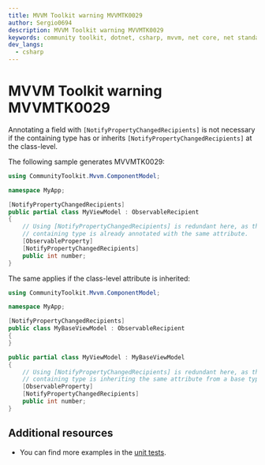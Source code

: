 ```yaml
---
title: MVVM Toolkit warning MVVMTK0029
author: Sergio0694
description: MVVM Toolkit warning MVVMTK0029
keywords: community toolkit, dotnet, csharp, mvvm, net core, net standard, source generators
dev_langs:
  - csharp
---
```


# MVVM Toolkit warning MVVMTK0029

Annotating a field with `[NotifyPropertyChangedRecipients]` is not necessary if the containing type has or inherits `[NotifyPropertyChangedRecipients]` at the class-level.

The following sample generates MVVMTK0029:

```csharp
using CommunityToolkit.Mvvm.ComponentModel;

namespace MyApp;

[NotifyPropertyChangedRecipients]
public partial class MyViewModel : ObservableRecipient
{
    // Using [NotifyPropertyChangedRecipients] is redundant here, as the
    // containing type is already annotated with the same attribute.
    [ObservableProperty]
    [NotifyPropertyChangedRecipients]
    public int number;
}
```

The same applies if the class-level attribute is inherited:

```csharp
using CommunityToolkit.Mvvm.ComponentModel;

namespace MyApp;

[NotifyPropertyChangedRecipients]
public class MyBaseViewModel : ObservableRecipient
{
}

public partial class MyViewModel : MyBaseViewModel
{
    // Using [NotifyPropertyChangedRecipients] is redundant here, as the
    // containing type is inheriting the same attribute from a base type.
    [ObservableProperty]
    [NotifyPropertyChangedRecipients]
    public int number;
}
```

## Additional resources

- You can find more examples in the [unit tests](https://github.com/CommunityToolkit/dotnet/tree/main/tests/CommunityToolkit.Mvvm.SourceGenerators.UnitTests).
